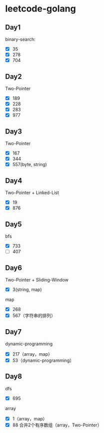 # leetcode-golang

## Day1 

binary-search:

- [x] 35
- [x] 278
- [x] 704

## Day2 

Two-Pointer 

- [x] 189
- [x] 228
- [x] 283
- [x] 977

## Day3

Two-Pointer 

- [x] 167
- [x] 344 
- [x] 557(byte, string)

## Day4

Two-Pointer + Linked-List

- [x] 19
- [x] 876

## Day5

bfs

- [x] 733
- [ ] 407

## Day6

Two-Pointer + Sliding-Window

- [x] 3(string, map)

map

- [x] 268
- [x] 567（字符串的排列）

## Day7

dynamic-programming

- [x] 217（array，map）
- [x] 53（dynamic-programming）

## Day8

dfs

- [x] 695

array

- [x] 1（array，map）
- [x] 88 合并2个有序数组（array，Two-Pointer）